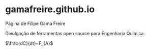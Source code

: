 # gamafreire.github.io
Página de Filipe Gama Freire

Divulgação de ferramentas open source para Engenharia Química.

$\frac{dC}{dt}=F_{A}$
